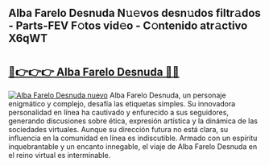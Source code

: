 ## Alba Farelo Desnuda N𝚞𝚎vos desn𝚞dos filtr𝚊dos - Parts-FEV F𝚘tos vid𝚎o - C𝚘ntenido atr𝚊ctivo X6qWT

# <h2><a href="http://mb4bf2.tromn.icu/?c=Alba+Farelo+Desnuda">🔗👉👉👉 Alba Farelo Desnuda 🔗🔗</a></h2>

[![Alba Farelo Desnuda nuevo](https://i.imgur.com/pEAQMta.gif)](http://mb4bf2.tromn.icu/?c=Alba+Farelo+Desnuda)
Alba Farelo Desnuda, un personaje enigmático y complejo, desafía las etiquetas simples. Su innovadora personalidad en línea ha cautivado y enfurecido a sus seguidores, generando discusiones sobre ética, expresión artística y la dinámica de las sociedades virtuales. Aunque su dirección futura no está clara, su influencia en la comunidad en línea es indiscutible. Armado con un espíritu inquebrantable y un encanto innegable, el viaje de Alba Farelo Desnuda en el reino virtual es interminable.
